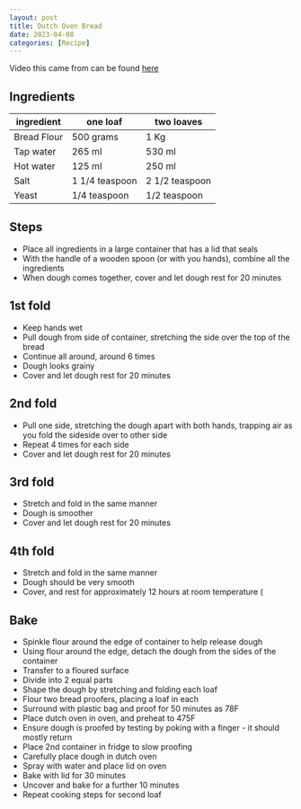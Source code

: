 ```yaml
---
layout: post
title: Dutch Oven Bread
date: 2023-04-08
categories: [Recipe]
---
```


Video this came from can be found [here](https://www.youtube.com/watch?v=s8Rf2LBgmsc&list=WL)
## Ingredients

| ingredient | one loaf | two loaves |
| --- | --- | --- |
| Bread Flour | 500 grams | 1 Kg |
| Tap water | 265 ml | 530 ml |
| Hot water | 125 ml | 250 ml |
| Salt | 1 1/4 teaspoon | 2 1/2 teaspoon |
| Yeast | 1/4 teaspoon | 1/2 teaspoon |


## Steps

*	Place all ingredients in a large container that has a lid that seals
*	With the handle of a wooden spoon (or with you hands), combine all the ingredients
*	When dough comes together, cover and let dough rest for 20 minutes

## 1st fold
*	Keep hands wet
*	Pull dough from side of container, stretching the side over the top of the bread
*	Continue all around, around 6 times
*	Dough looks grainy
*	Cover and let dough rest for 20 minutes

## 2nd fold
*	Pull one side, stretching the dough apart with both hands, trapping air as you fold the sideside over to other side
*	Repeat 4 times for each side
*	Cover and let dough rest for 20 minutes

## 3rd fold
*	Stretch and fold in the same manner
*	Dough is smoother
*	Cover and let dough rest for 20 minutes

## 4th fold
*	Stretch and fold in the same manner
*	Dough should be very smooth
*	Cover, and rest for approximately 12 hours at room temperature (

## Bake
* Spinkle flour around the edge of container to help release dough
* Using flour around the edge, detach the dough from the sides of the container
*	Transfer to a floured surface
*	Divide into 2 equal parts
*	Shape the dough by stretching and folding each loaf
*	Flour two bread proofers, placing a loaf in each
*	Surround with plastic bag and proof for 50 minutes as 78F
*	Place dutch oven in oven, and preheat to 475F
*	Ensure dough is proofed by testing by poking with a finger - it should mostly return
*	Place 2nd container in fridge to slow proofing
*	Carefully place dough in dutch oven
*	Spray with water and place lid on oven
*	Bake with lid for 30 minutes
*	Uncover and bake for a further 10 minutes
* Repeat cooking steps for second loaf
